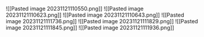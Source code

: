 
![[Pasted image 20231121110550.png]]
![[Pasted image 20231121110623.png]]
![[Pasted image 20231121110643.png]]
![[Pasted image 20231121111736.png]]
![[Pasted image 20231121111829.png]]
![[Pasted image 20231121111845.png]]
![[Pasted image 20231121111936.png]]